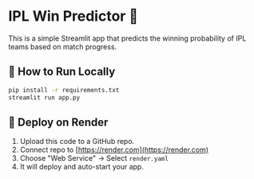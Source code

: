 # IPL Win Predictor 🎯

This is a simple Streamlit app that predicts the winning probability of IPL teams based on match progress.

## 🔧 How to Run Locally

```bash
pip install -r requirements.txt
streamlit run app.py
```

## 🚀 Deploy on Render

1. Upload this code to a GitHub repo.
2. Connect repo to [https://render.com](https://render.com)
3. Choose "Web Service" → Select `render.yaml`
4. It will deploy and auto-start your app.